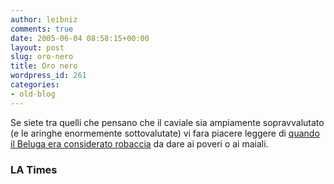 ```yaml
---
author: leibniz
comments: true
date: 2005-06-04 08:58:15+00:00
layout: post
slug: oro-nero
title: Oro nero
wordpress_id: 261
categories:
- old-blog
---
```


Se siete tra quelli che pensano che il caviale sia ampiamente
sopravvalutato (e le aringhe enormemente sottovalutate) vi fara piacere
leggere di [quando il Beluga era considerato robaccia](http://www.calendarlive.com/books/cl-bk-maristed29may29,0,2051064.story?coll=cl-books-features) da dare ai poveri o ai maiali.  



### LA Times
